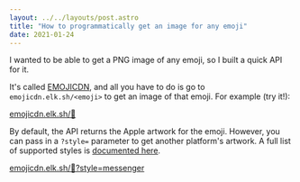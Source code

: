 ```yaml
---
layout: ../../layouts/post.astro
title: "How to programmatically get an image for any emoji"
date: 2021-01-24
---
```

I wanted to be able to get a PNG image of any emoji, so I built a quick API for it. 

It's called [EMOJICDN](https://emojicdn.elk.sh), and all you have to do is go to `emojicdn.elk.sh/<emoji>` to get an image of that emoji. For example (try it!): 

[emojicdn.elk.sh/🐢](https://emojicdn.elk.sh/🐢)

By default, the API returns the Apple artwork for the emoji. However, you can pass in a `?style=` parameter to get another platform's artwork. A full list of supported styles is [documented here](https://github.com/benborgers/emojicdn#emoji-style). 

[emojicdn.elk.sh/🐢?style=messenger](https://emojicdn.elk.sh/🐢?style=messenger)